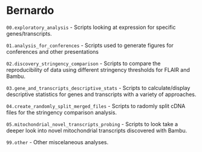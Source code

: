 # Bernardo

`00.exploratory_analysis` - Scripts looking at expression for specific genes/transcripts.

`01.analysis_for_conferences` - Scripts used to generate figures for conferences and other presentations

`02.discovery_stringency_comparison` - Scripts to compare the reproducibility of data using different stringency thresholds for FLAIR and Bambu.

`03.gene_and_transcripts_descriptive_stats` - Scripts to calculate/display descriptive statistics for genes and transcripts with a variety of approaches.

`04.create_randomly_split_merged_files` - Scripts to radomly split cDNA files for the stringency comparison analysis.

`05.mitochondrial_novel_transcripts_probing` - Scripts to look take a deeper look into novel mitochondrial transcripts discovered with Bambu.

`99.other` - Other miscelaneous analyses.

